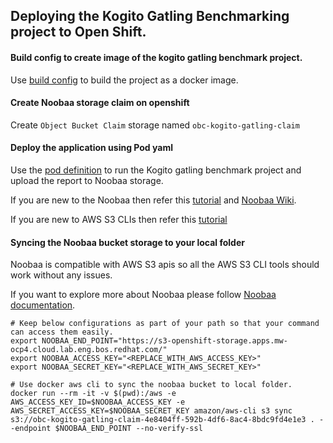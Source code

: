 ## Deploying the Kogito Gatling Benchmarking project to Open Shift.

#### Build config to create image of the kogito gatling benchmark project.

Use [build config](open-shift-build-config.yaml) to build the project as a docker image.

#### Create Noobaa storage claim on openshift 

Create `Object Bucket Claim` storage named `obc-kogito-gatling-claim`

#### Deploy the application using Pod yaml

Use the [pod definition](pod-kogito-gatling-benchmark.yaml) to run the Kogito gatling benchmark project and upload the report to Noobaa storage.

If you are new to the Noobaa then refer this [tutorial](https://blog.oddbit.com/post/2021-02-10-object-storage-with-openshift/) and [Noobaa Wiki](https://github.com/noobaa/noobaa-core/wiki).

If you are new to AWS S3 CLIs then refer this [tutorial](https://docs.aws.amazon.com/cli/latest/userguide/install-cliv2-docker.html)

#### Syncing the Noobaa bucket storage to your local folder
Noobaa is compatible with AWS S3 apis so all the AWS S3 CLI tools should work without any issues.

If you want to explore more about Noobaa please follow [Noobaa documentation](https://github.com/noobaa/noobaa-core). 

```shell
# Keep below configurations as part of your path so that your command can access them easily.
export NOOBAA_END_POINT="https://s3-openshift-storage.apps.mw-ocp4.cloud.lab.eng.bos.redhat.com/"
export NOOBAA_ACCESS_KEY="<REPLACE_WITH_AWS_ACCESS_KEY>"
export NOOBAA_SECRET_KEY="<REPLACE_WITH_AWS_SECRET_KEY>"

# Use docker aws cli to sync the noobaa bucket to local folder.
docker run --rm -it -v $(pwd):/aws -e AWS_ACCESS_KEY_ID=$NOOBAA_ACCESS_KEY -e AWS_SECRET_ACCESS_KEY=$NOOBAA_SECRET_KEY amazon/aws-cli s3 sync s3://obc-kogito-gatling-claim-4e8404ff-592b-4df6-8ac4-8bdc9fd4e1e3 . --endpoint $NOOBAA_END_POINT --no-verify-ssl


```